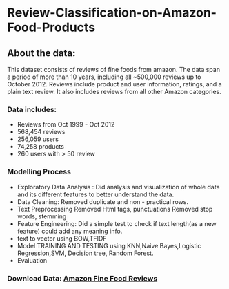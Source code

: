 # Review-Classification-on-Amazon-Food-Products
## About the data:
This dataset consists of reviews of fine foods from amazon. The data span a period of more than 10 years, including all ~500,000 reviews up to October 2012.    Reviews include product and user information, ratings, and a plain text review. It also includes reviews from all other Amazon categories.

### Data includes:
- Reviews from Oct 1999 - Oct 2012
- 568,454 reviews
- 256,059 users
- 74,258 products
- 260 users with > 50 review

### Modelling Process

- Exploratory Data Analysis : Did analysis and visualization of whole data and its different features to better understand the data.
- Data Cleaning: Removed duplicate and non - practical rows.
- Text Preprocessing
        Removed Html tags, punctuations
        Removed stop words, 
        stemming
- Feature Engineering: Did a simple test to check if text length(as a new feature) could add any meaning info. 
- text to vector using BOW,TFIDF
- Model TRAINING AND TESTING using KNN,Naive Bayes,Logistic Regression,SVM, Decision tree, Random Forest.
- Evaluation


### Download Data: [Amazon Fine Food Reviews](https://www.kaggle.com/snap/amazon-fine-food-reviews) 
